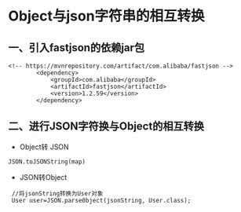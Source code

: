 # Object与json字符串的相互转换

## 一、引入fastjson的依赖jar包
```
<!-- https://mvnrepository.com/artifact/com.alibaba/fastjson -->
		<dependency>
			<groupId>com.alibaba</groupId>
			<artifactId>fastjson</artifactId>
			<version>1.2.59</version>
		</dependency> 
```

## 二、进行JSON字符换与Object的相互转换

* Object转 JSON
```
JSON.toJSONString(map)
```

* JSON转Object
```
 //将jsonString转换为User对象
 User user=JSON.parse0bject(jsonString, User.class);
```
